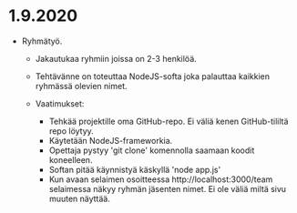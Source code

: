 <h1>1.9.2020</h1>

* Ryhmätyö. 
    * Jakautukaa ryhmiin joissa on 2-3 henkilöä. 
    * Tehtävänne on toteuttaa NodeJS-softa joka palauttaa kaikkien ryhmässä olevien nimet.
  
    * Vaatimukset:
        * Tehkää projektille oma GitHub-repo. Ei väliä kenen GitHub-tililtä repo löytyy.
        * Käytetään NodeJS-frameworkia.
        * Opettaja pystyy 'git clone' komennolla saamaan koodit koneelleen.
        * Softan pitää käynnistyä käskyllä 'node app.js'
        * Kun avaan selaimen osoitteessa http://localhost:3000/team selaimessa näkyy ryhmän jäsenten nimet. Ei ole väliä miltä sivu muuten näyttää. 